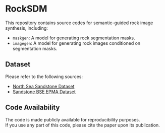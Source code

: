 # RockSDM

This repository contains source codes for semantic-guided rock image synthesis, including:

- `maskgen`: A model for generating rock segmentation masks.
- `imagegen`: A model for generating rock images conditioned on segmentation masks.

## Dataset

Please refer to the following sources:

- [North Sea Sandstone Dataset](https://www.digitalrocksportal.org/)
- [Sandstone BSE EPMA Dataset](https://github.com/Rasheed-79/Quartz_cement_segmentation/tree/main/Data)

## Code Availability

The code is made publicly available for reproducibility purposes.  
If you use any part of this code, please cite the paper upon its publication.

